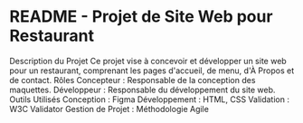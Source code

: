 
# README - Projet de Site Web pour Restaurant
Description du Projet
Ce projet vise à concevoir et développer un site web pour un restaurant, comprenant les pages d'accueil, de menu, d'À Propos et de contact.
Rôles
Concepteur : Responsable de la conception des maquettes.
Développeur : Responsable du développement du site web.
Outils Utilisés
Conception : Figma
Développement : HTML, CSS
Validation : W3C Validator
Gestion de Projet : Méthodologie Agile


